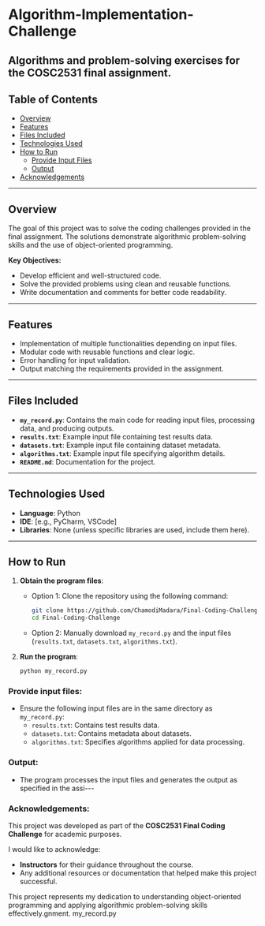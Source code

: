 # Algorithm-Implementation-Challenge
Algorithms and problem-solving exercises for the COSC2531 final assignment.
---

## Table of Contents
- [Overview](#overview)
- [Features](#features)
- [Files Included](#files-included)
- [Technologies Used](#technologies-used)
- [How to Run](#how-to-run)
  - [Provide Input Files](#provide-input-files)
  - [Output](#output)
- [Acknowledgements](#acknowledgements)


---

## Overview

The goal of this project was to solve the coding challenges provided in the final assignment. The solutions demonstrate algorithmic problem-solving skills and the use of object-oriented programming.

**Key Objectives:**
- Develop efficient and well-structured code.
- Solve the provided problems using clean and reusable functions.
- Write documentation and comments for better code readability.

---

## Features

- Implementation of multiple functionalities depending on input files.
- Modular code with reusable functions and clear logic.
- Error handling for input validation.
- Output matching the requirements provided in the assignment.

---

## Files Included

- **`my_record.py`**: Contains the main code for reading input files, processing data, and producing outputs.
- **`results.txt`**: Example input file containing test results data.
- **`datasets.txt`**: Example input file containing dataset metadata.
- **`algorithms.txt`**: Example input file specifying algorithm details.
- **`README.md`**: Documentation for the project.

---

## Technologies Used

- **Language**: Python
- **IDE**: [e.g., PyCharm, VSCode]
- **Libraries**: None (unless specific libraries are used, include them here).

---

## How to Run

1. **Obtain the program files**:
   - Option 1: Clone the repository using the following command:
     ```bash
     git clone https://github.com/ChamodiMadara/Final-Coding-Challenge.git
     cd Final-Coding-Challenge
     ```
   - Option 2: Manually download `my_record.py` and the input files (`results.txt`, `datasets.txt`, `algorithms.txt`).

2. **Run the program**:
   ```bash
   python my_record.py
   ```
   
### Provide input files:

- Ensure the following input files are in the same directory as `my_record.py`:
  - `results.txt`: Contains test results data.
  - `datasets.txt`: Contains metadata about datasets.
  - `algorithms.txt`: Specifies algorithms applied for data processing.

### Output:

- The program processes the input files and generates the output as specified in the assi---

### Acknowledgements:

This project was developed as part of the **COSC2531 Final Coding Challenge** for academic purposes.

I would like to acknowledge:
- **Instructors** for their guidance throughout the course.
- Any additional resources or documentation that helped make this project successful.

This project represents my dedication to understanding object-oriented programming and applying algorithmic problem-solving skills effectively.gnment.
my_record.py
